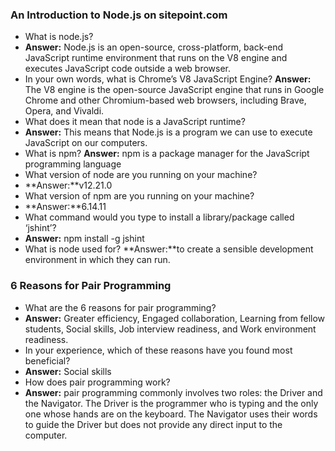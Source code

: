 ### An Introduction to Node.js on sitepoint.com
- What is node.js?
- **Answer:** Node.js is an open-source, cross-platform, back-end JavaScript runtime environment that runs on the V8 engine and executes JavaScript code outside a web browser.
- In your own words, what is Chrome’s V8 JavaScript Engine?
**Answer:** The V8 engine is the open-source JavaScript engine that runs in Google Chrome and other Chromium-based web browsers, including Brave, Opera, and Vivaldi. 
- What does it mean that node is a JavaScript runtime?
- **Answer:** This means that Node.js is a program we can use to execute JavaScript on our computers.
- What is npm?
**Answer:** npm is a package manager for the JavaScript programming language
- What version of node are you running on your machine?
- **Answer:**v12.21.0
- What version of npm are you running on your machine?
- **Answer:**6.14.11
- What command would you type to install a library/package called ‘jshint’?
- **Answer:** npm install -g jshint
- What is node used for?
**Answer:**to create a sensible development environment in which they can run.
### 6 Reasons for Pair Programming
- What are the 6 reasons for pair programming?
- **Answer:**  Greater efficiency, Engaged collaboration, Learning from fellow students, Social skills, Job interview readiness, and Work environment readiness. 
- In your experience, which of these reasons have you found most beneficial?
- **Answer:** Social skills
- How does pair programming work?
- **Answer:** pair programming commonly involves two roles: the Driver and the Navigator. The Driver is the programmer who is typing and the only one whose hands are on the keyboard. The Navigator uses their words to guide the Driver but does not provide any direct input to the computer.

